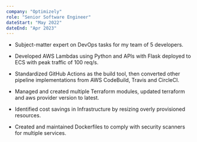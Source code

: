 ```yaml
---
company: "Optimizely"
role: "Senior Software Engineer"
dateStart: "May 2022"
dateEnd: "Apr 2023"
---
```


- Subject-matter expert on DevOps tasks for my team of 5 developers.

- Developed AWS Lambdas using Python and APIs with Flask deployed to ECS with
  peak traffic of 100 req/s.

- Standardized GitHub Actions as the build tool, then converted other pipeline
  implementations from AWS CodeBuild, Travis and CircleCI.

- Managed and created multiple Terraform modules, updated terraform and aws
  provider version to latest.

- Identified cost savings in Infrastructure by resizing overly provisioned
  resources.

- Created and maintained Dockerfiles to comply with security scanners for
  multiple services.
